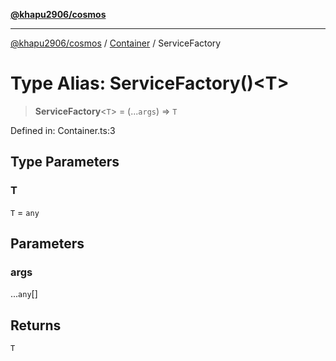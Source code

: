 [**@khapu2906/cosmos**](../../README.md)

***

[@khapu2906/cosmos](../../modules.md) / [Container](../README.md) / ServiceFactory

# Type Alias: ServiceFactory()\<T\>

> **ServiceFactory**\<`T`\> = (...`args`) => `T`

Defined in: Container.ts:3

## Type Parameters

### T

`T` = `any`

## Parameters

### args

...`any`[]

## Returns

`T`
